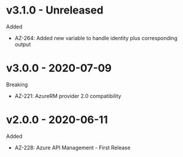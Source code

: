 # v3.1.0 - Unreleased

Added
  * AZ-264: Added new variable to handle identity plus corresponding output

# v3.0.0 - 2020-07-09

Breaking
  * AZ-221: AzureRM provider 2.0 compatibility


# v2.0.0 - 2020-06-11

Added
  * AZ-228: Azure API Management - First Release

